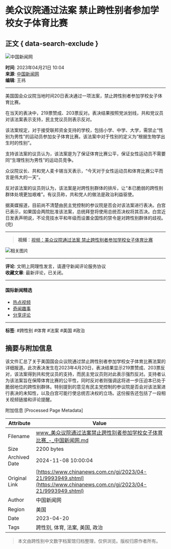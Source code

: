 # 美众议院通过法案 禁止跨性别者参加学校女子体育比赛

## 正文 { data-search-exclude }


![中国新闻网](//image.cns.com.cn/default/5ddb9ec3/20210721/2.jpg)

**时间**: 2023年04月21日 10:04  
**来源**: [中国新闻网](http://www.chinanews.com)  
**编辑**: 王祎  

---

美国国会众议院当地时间20日表决通过一项法案，禁止跨性别者参加学校女子体育比赛。

在当天的表决中，219票赞成、203票反对。表决结果按照党派划线，共和党议员对该法案表示支持，民主党议员则表示反对。

该法案规定，对于接受联邦资金支持的学校，包括小学、中学、大学，需禁止“性别为男性”的运动员参加女子体育比赛。该法案中对于性别的定义为“根据生物学出生时的性别”。

支持该法案的议员认为，该法案是为了保证体育比赛公平，保证女性运动员不需要同“生理性别为男性”的运动员竞争。

众议院议长、共和党人麦卡锡当天表示，“今天对于女性运动员和体育比赛公平而言是伟大的一天”。

反对该法案的议员则认为，该法案是对跨性别群体的排斥，让“本已脆弱的跨性别群体处境更加艰难”。有议员称，共和党人的做法是政治利益驱使。

据美媒报道，目前尚不清楚由民主党控制的参议院是否会对该法案进行表决。白宫已表示，如果国会两院批准该法案，总统拜登将使用总统否决权将其否决。白宫近日发表声明说，不论竞技水平和年级而设置全国性的禁令是对跨性别群体的歧视。(完)

---

> **视频**：[视频：美众议院通过法案 禁止跨性别者参加学校女子体育比赛](http://www.chinanews.com/gj/shipin/cns-d/2023/04-21/news957259.shtml)

![相关图片](https://www.chinanews.com.cn/fileftp/2022/04/2022-04-20/U719P4T47D50049F24533DT20220420152844.png)

---

**评论**: 文明上网理性发言，请遵守新闻评论服务协议   
**收藏文章**: 最新评论，已关闭。   

--- 

#### 国际新闻精选

- [热点视频](#)
- [奇闻趣事](#)
- [分享评论](#)

--- 

**标签**: #跨性别 #体育 #法案 #美国 #政治

## 摘要与附加信息

<!-- tcd_abstract -->
该文件汇总了关于美国国会众议院通过禁止跨性别者参加学校女子体育比赛法案的详细报道。此次表决发生在2023年4月20日，表决结果显示219票赞成、203票反对，该法案得到共和党议员的支持，而民主党议员则对此表示强烈反对。支持者认为该法案旨在保障体育比赛的公平性，同时反对者则强调这将进一步压迫本已处于脆弱地位的跨性别群体。特别提到的意见有民主党控制的参议院是否会对该法案进行表决的未知性，以及白宫可能行使总统否决权的立场。这份报告还包括了一段相关视频链接和评论提醒。
<!-- tcd_abstract_end -->

附加信息 [Processed Page Metadata]

| Attribute       | Value                                  |
|-----------------|----------------------------------------|
| Filename        | www_美众议院通过法案禁止跨性别者参加学校女子体育比赛_-_中国新闻网.md                             |
| Size            | 2200 bytes                           |
| Archived Date   | 2024-11-08 10:00:04                             |
| Original Link   | [https://www.chinanews.com.cn/gj/2023/04-21/9993949.shtml](https://www.chinanews.com.cn/gj/2023/04-21/9993949.shtml)                       |
| Author          | 中国新闻网                               |
| Region          | 美国                               |
| Date            | 2023-04-20                                 |
| Tags            | 跨性别, 体育, 法案, 美国, 政治                                 |
>
> 本文由跨性别中文数字档案馆归档整理，仅供浏览。版权归原作者所有。
>